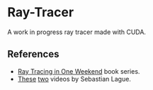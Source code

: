 # Ray-Tracer

A work in progress ray tracer made with CUDA.

## References

- [Ray Tracing in One Weekend](https://raytracing.github.io/) book series.
- [These](https://www.youtube.com/watch?v=Qz0KTGYJtUk&t=1357s) [two](https://www.youtube.com/watch?v=C1H4zIiCOaI&t=1s) videos by Sebastian Lague.